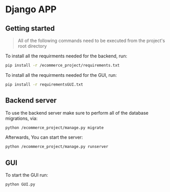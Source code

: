 # Django APP

## Getting started

> All of the following commands need to be executed from the project's root directory

To install all the requirments needed for the backend, run:

```bash
pip install -r /ecommerce_project/requirements.txt
```

To install all the requirments needed for the GUI, run:

```bash
pip install -r requirementsGUI.txt
```

## Backend server

To use the backend server make sure to perform all of the database migrations, via:

```bash
python /ecommerce_project/manage.py migrate
```

Afterwards, You can start the server:

```bash
python /ecommerce_project/manage.py runserver
```

## GUI

To start the GUI run:

```bash
python GUI.py
```
